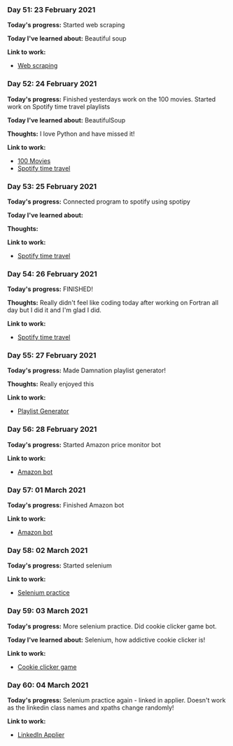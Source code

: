 
### Day 51: 23 February 2021
**Today's progress:** Started web scraping
    
**Today I've learned about:**  Beautiful soup
    
**Link to work:**

* [Web scraping](https://github.com/bethpritchard/100DaysOfCodeBootcamp/blob/master/Day45)
    

    
### Day 52: 24 February 2021
**Today's progress:** Finished yesterdays work on the 100 movies. Started work on Spotify time travel playlists
    
**Today I've learned about:** BeautifulSoup
    
**Thoughts:** I love Python and have missed it!
    
**Link to work:**

* [100 Movies](https://github.com/bethpritchard/100DaysOfCodeBootcamp/blob/master/Day45/100_movies.py)
* [Spotify time travel](https://github.com/bethpritchard/100DaysOfCodeBootcamp/blob/master/Day46)

    

    
### Day 53: 25 February 2021
**Today's progress:** Connected program to spotify using spotipy
    
**Today I've learned about:**
    
**Thoughts:**
    
**Link to work:**

* [Spotify time travel](https://github.com/bethpritchard/100DaysOfCodeBootcamp/blob/master/Day46)
    

    
### Day 54: 26 February 2021
**Today's progress:** FINISHED!

**Thoughts:** Really didn't feel like coding today after working on Fortran all day but I did it and I'm glad I did.
    
**Link to work:** 

* [Spotify time travel](https://github.com/bethpritchard/100DaysOfCodeBootcamp/blob/master/Day46)
    
### Day 55: 27 February 2021
**Today's progress:** Made Damnation playlist generator!

**Thoughts:** Really enjoyed this
    
**Link to work:**

* [Playlist Generator](https://github.com/bethpritchard/DamnationPlaylist)
    

    
### Day 56: 28 February 2021
**Today's progress:** Started Amazon price monitor bot

**Link to work:**

* [Amazon bot](https://github.com/bethpritchard/100DaysOfCodeBootcamp/blob/master/Day47/amazon_bot.py)
    

    
### Day 57: 01 March 2021
**Today's progress:** Finished Amazon bot
    
**Link to work:**

* [Amazon bot](https://github.com/bethpritchard/100DaysOfCodeBootcamp/blob/master/Day47/amazon_bot.py)
    

    
### Day 58: 02 March 2021
**Today's progress:** Started selenium
    
**Link to work:**

* [Selenium practice](https://github.com/bethpritchard/100DaysOfCodeBootcamp/blob/master/Day48)
    

    
### Day 59: 03 March 2021
**Today's progress:** More selenium practice. Did cookie clicker game bot.
    
**Today I've learned about:** Selenium, how addictive cookie clicker is!

**Link to work:**

* [Cookie clicker game](https://github.com/bethpritchard/100DaysOfCodeBootcamp/blob/master/Day48/cookie_clicker.py)
    

    
### Day 60: 04 March 2021
**Today's progress:** Selenium practice again - linked in applier. Doesn't work as the linkedin class names and xpaths change randomly!
    
**Link to work:**

* [LinkedIn Applier](https://github.com/bethpritchard/100DaysOfCodeBootcamp/blob/master/Day49/linkedin_applier.py)
    

    
